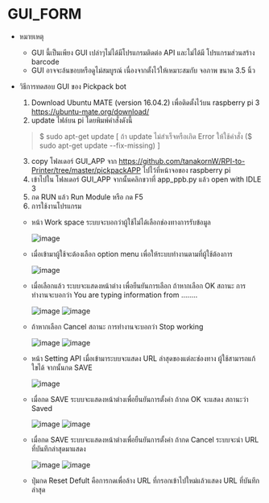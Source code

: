 # GUI_FORM
- หมายเหตุ 
  - GUI นี้เป็นเพียง GUI เปล่าๆไม่ได้มีโปรแกรมติดต่อ API และไม่ได้มี โปรแกรมส่วนสร้าง barcode 
  - GUI อาจจะล้นขอบหรือดูไม่สมบูรณ์ เนื่องจากตั้งไว้ให้เหมาะสมกับ จอภาพ ขนาด 3.5 นิ้ว 
  
- วิธีการทดสอบ GUI ของ Pickpack bot 
  1. Download Ubuntu MATE (version 16.04.2) เพื่อติดตั้งไว้บน raspberry pi 3 https://ubuntu-mate.org/download/
  2. update ไฟล์บน pi โดยพิมพ์คำสั่งดังนี้
    > $ sudo apt-get update   [ ถ้า update ไม่สำเร็จหรือเกิด Error ให้ใช้คำสั่ง  ($ sudo apt-get update --fix-missing) ]

  3. copy โฟลเดอร์ GUI_APP จาก https://github.com/tanakornW/RPI-to-Printer/tree/master/pickpackAPP 
    ไปไว้ที่หน้าจอของ raspberry pi 
  4. เข้าไปใน โฟลเดอร์ GUI_APP จากนั้นคลิกขวาที่ app_ppb.py แล้ว open with IDLE 3
  5. กด RUN แล้ว Run Module หรือ กด F5
  6. การใช้งานโปรแกรม
    - หน้า Work space ระบบจะบอกว่าผู้ใช้ไม่ได้เลือกช่องทางการรับข้อมูล 
    
        ![image](https://github.com/tanakornW/imagePPB/blob/master/image%20ppb/001.PNG)
        
    - เมื่อเข้ามาผู้ใช้จะต้องเลือก option menu เพื่อให้ระบบทำงานตามที่ผู้ใช้ต้องการ
    
        ![image](https://github.com/tanakornW/imagePPB/blob/master/image%20ppb/002.PNG)
        
    - เมื่อเลือกแล้ว ระบบจะแสดงหน้าต่าง เพื่อยืนยันการเลือก  ถ้าหากเลือก OK สถานะ การทำงานจะบอกว่า You are typing information from ........
    
        ![image](https://github.com/tanakornW/imagePPB/blob/master/image%20ppb/003.PNG) 
        ![image](https://github.com/tanakornW/imagePPB/blob/master/image%20ppb/004.PNG)
             
    - ถ้าหากเลือก Cancel สถานะ การทำงานจะบอกว่า Stop working
    
        ![image](https://github.com/tanakornW/imagePPB/blob/master/image%20ppb/005.PNG) 
        ![image](https://github.com/tanakornW/imagePPB/blob/master/image%20ppb/006.PNG)
        
    - หน้า Setting API เมื่อเข้ามาระบบจะแสดง URL ล่าสุดของแต่ละช่องทาง ผู้ใช้สามารถแก้ใขได้ จากนั้นกด SAVE
    
        ![image](https://github.com/tanakornW/imagePPB/blob/master/image%20ppb/007.PNG)
        
    - เมื่อกด SAVE ระบบจะแสดงหน้าต่างเพื่อยืนยันการตั้งค่า ถ้ากด OK จะแสดง สถานะว่า  Saved
    
        ![image](https://github.com/tanakornW/imagePPB/blob/master/image%20ppb/008.PNG)
        ![image](https://github.com/tanakornW/imagePPB/blob/master/image%20ppb/009.PNG)
        
    - เมื่อกด SAVE ระบบจะแสดงหน้าต่างเพื่อยืนยันการตั้งค่า ถ้ากด Cancel ระบบจะนำ URL ที่บันทึกล่าสุดมาแสดง
    
        ![image](https://github.com/tanakornW/imagePPB/blob/master/image%20ppb/010.PNG)
        ![image](https://github.com/tanakornW/imagePPB/blob/master/image%20ppb/011.PNG)
        
    - ปุ่มกด Reset Defult คือการกดเพื่อล้าง URL ที่กรอกเข้าไปใหม่แล้วแสดง URL ที่บันทึกล่าสุด
